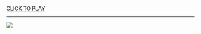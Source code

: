 
<a href="https://premium76.site?title=year_of_the_snake_game&ref=12M">CLICK TO PLAY</a></h3>
<hr>

<a href="https://premium76.site?title=year_of_the_snake_game&ref=12M"><img src="https://clearcache.store/games.png"></a>


